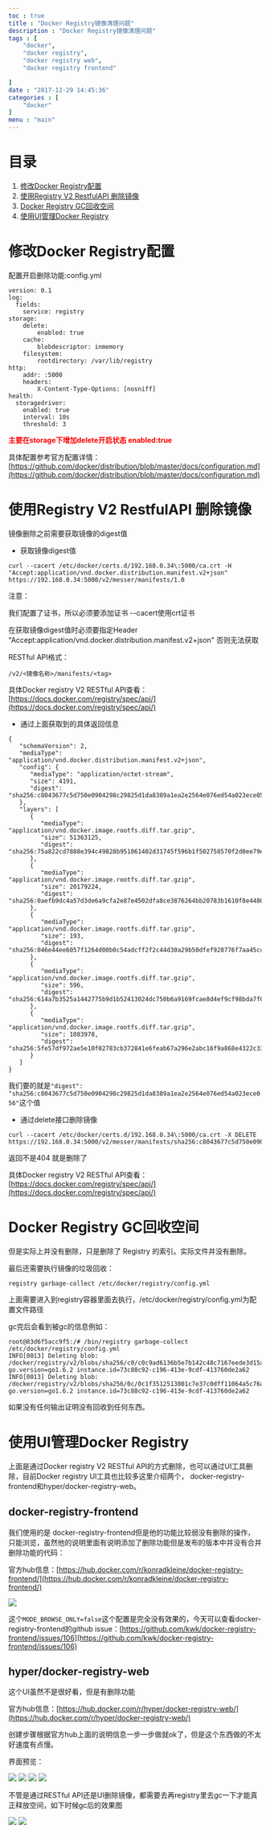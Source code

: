 ```yaml
---
toc : true
title : "Docker Registry镜像清理问题"
description : "Docker Registry镜像清理问题"
tags : [
	"docker",
	"docker registry",
	"docker registry web",
	"docker registry frontend"

]
date : "2017-12-29 14:45:36"
categories : [
    "docker"
]
menu : "main"
---
```


# 目录

1. [修改Docker Registry配置](#config)
2. [使用Registry V2 RestfulAPI 删除镜像](#restful)
3. [Docker Registry GC回收空间](#gc)
4. [使用UI管理Docker Registry](#ui)

# <a name="config">修改Docker Registry配置</a>

配置开启删除功能:config.yml

```
version: 0.1
log:
  fields:
    service: registry
storage:
    delete:
        enabled: true
    cache:
        blobdescriptor: inmemory
    filesystem:
        rootdirectory: /var/lib/registry
http:
    addr: :5000
    headers:
        X-Content-Type-Options: [nosniff]
health:
  storagedriver:
    enabled: true
    interval: 10s
    threshold: 3
```

<span style='color:red'>**主要在storage下增加delete开启状态 enabled:true**</span>

具体配置参考官方配置详情：[https://github.com/docker/distribution/blob/master/docs/configuration.md](https://github.com/docker/distribution/blob/master/docs/configuration.md)

# <a name="restful">使用Registry V2 RestfulAPI 删除镜像</a>

镜像删除之前需要获取镜像的digest值

* 获取镜像digest值

```
curl --cacert /etc/docker/certs.d/192.168.0.34\:5000/ca.crt -H "Accept:application/vnd.docker.distribution.manifest.v2+json" https://192.168.0.34:5000/v2/messer/manifests/1.0
```

注意：

我们配置了证书，所以必须要添加证书 --cacert使用crt证书

在获取镜像digest值时必须要指定Header "Accept:application/vnd.docker.distribution.manifest.v2+json" 否则无法获取

RESTful API格式：

```
/v2/<镜像名称>/manifests/<tag>
```

具体Docker registry V2 RESTful API查看：[https://docs.docker.com/registry/spec/api/](https://docs.docker.com/registry/spec/api/)

* 通过上面获取到的具体返回信息

```
{
   "schemaVersion": 2,
   "mediaType": "application/vnd.docker.distribution.manifest.v2+json",
   "config": {
      "mediaType": "application/octet-stream",
      "size": 4191,
      "digest": "sha256:c8043677c5d750e0904298c29825d1da8389a1ea2e2564e076ed54a023ece056"
   },
   "layers": [
      {
         "mediaType": "application/vnd.docker.image.rootfs.diff.tar.gzip",
         "size": 51363125,
         "digest": "sha256:75a822cd7888e394c49828b951061402d31745f596b1f502758570f2d0ee79e2"
      },
      {
         "mediaType": "application/vnd.docker.image.rootfs.diff.tar.gzip",
         "size": 20179224,
         "digest": "sha256:0aefb9dc4a57d3de6a9cfa2e87e4502dfa8ce3876264bb20783b1610f8e44806"
      },
      {
         "mediaType": "application/vnd.docker.image.rootfs.diff.tar.gzip",
         "size": 193,
         "digest": "sha256:046e44ee6057f1264d00b0c54adcff2f2c44d30a29b50dfef928776f7aa45cc8"
      },
      {
         "mediaType": "application/vnd.docker.image.rootfs.diff.tar.gzip",
         "size": 596,
         "digest": "sha256:614a7b3525a1442775b9d1b52413024dc750b6a9169fcae8d4ef9cf98bda7f0f"
      },
      {
         "mediaType": "application/vnd.docker.image.rootfs.diff.tar.gzip",
         "size": 1083978,
         "digest": "sha256:5fe57df972ae5e10f02783cb372841e6feab67a296e2abc16f9a868e4322c33d"
      }
   ]
}
```

我们要的就是`"digest": "sha256:c8043677c5d750e0904298c29825d1da8389a1ea2e2564e076ed54a023ece056"`这个值

* 通过delete接口删除镜像

```
curl --cacert /etc/docker/certs.d/192.168.0.34\:5000/ca.crt -X DELETE https://192.168.0.34:5000/v2/messer/manifests/sha256:c8043677c5d750e0904298c29825d1da8389a1ea2e2564e076ed54a023ece056
```

返回不是404 就是删除了

具体Docker registry V2 RESTful API查看：[https://docs.docker.com/registry/spec/api/](https://docs.docker.com/registry/spec/api/)

# <a name="gc">Docker Registry GC回收空间</a>

但是实际上并没有删除，只是删除了 Registry 的索引。实际文件并没有删除。

最后还需要执行镜像的垃圾回收：

```
registry garbage-collect /etc/docker/registry/config.yml
```

上面需要进入到registry容器里面去执行，/etc/docker/registry/config.yml为配置文件路径

gc完后会看到被gc的信息例如：

```
root@83d6f5acc9f5:/# /bin/registry garbage-collect /etc/docker/registry/config.yml
INFO[0013] Deleting blob: /docker/registry/v2/blobs/sha256/c0/c0c9ad6136b5e7b142c48c7167eede3d15af54c538f7f3177c50693006cca242  go.version=go1.6.2 instance.id=73c88c92-c196-413e-9cdf-413760de2a62
INFO[0013] Deleting blob: /docker/registry/v2/blobs/sha256/0c/0c1f3512513001c7e37c0dff11064a5c76ad9098507ee74189d6a810742173d7  go.version=go1.6.2 instance.id=73c88c92-c196-413e-9cdf-413760de2a62

```

如果没有任何输出证明没有回收到任何东西。

# <a name="ui">使用UI管理Docker Registry</a>

上面是通过Docker registry V2 RESTful API的方式删除，也可以通过UI工具删除，目前Docker registry UI工具也比较多这里介绍两个， docker-registry-frontend和hyper/docker-registry-web。

## docker-registry-frontend

我们使用的是 docker-registry-frontend但是他的功能比较弱没有删除的操作，只能浏览，虽然他的说明里面有说明添加了删除功能但是发布的版本中并没有合并删除功能的代码：

官方hub信息：[https://hub.docker.com/r/konradkleine/docker-registry-frontend/](https://hub.docker.com/r/konradkleine/docker-registry-frontend/)

![](/img/docker-registry/1.png)

这个`MODE_BROWSE_ONLY=false`这个配置是完全没有效果的，今天可以查看docker-registry-frontend的github issue：[https://github.com/kwk/docker-registry-frontend/issues/106](https://github.com/kwk/docker-registry-frontend/issues/106)

## hyper/docker-registry-web

这个UI虽然不是很好看，但是有删除功能

官方hub信息：[https://hub.docker.com/r/hyper/docker-registry-web/](https://hub.docker.com/r/hyper/docker-registry-web/)

创建步骤根据官方hub上面的说明信息一步一步做就ok了，但是这个东西做的不太好速度有点慢。

界面预览：

![](/img/docker-registry/2.png)
![](/img/docker-registry/3.png)
![](/img/docker-registry/4.png)
![](/img/docker-registry/5.png)

不管是通过RESTful API还是UI删除镜像，都需要去再registry里去gc一下才能真正释放空间，如下时候gc后的效果图

![](/img/docker-registry/6.png)
![](/img/docker-registry/7.png)


